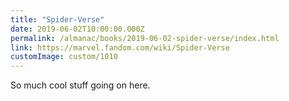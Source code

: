 ```yaml
---
title: "Spider-Verse"
date: 2019-06-02T10:00:00.000Z
permalink: /almanac/books/2019-06-02-spider-verse/index.html
link: https://marvel.fandom.com/wiki/Spider-Verse
customImage: custom/1010
---
```


So much cool stuff going on here.